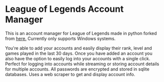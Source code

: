 # League of Legends Account Manager

This is an account manager for League of Legends made in python forked from [here.](https://github.com/CasperDoesCoding/account-manager) Currently only supports Windows systems.

You're able to add your accounts and easily display their rank, level and games played in the last 30 days. Once you have added an account you also have the option to easily log into your accounts with a single click. Perfect for logging into accounts while streaming or storing account details for multiple accounts. All passwords are encrypted and stored in sqlite databases. Uses a web scraper to get and display account info. 

